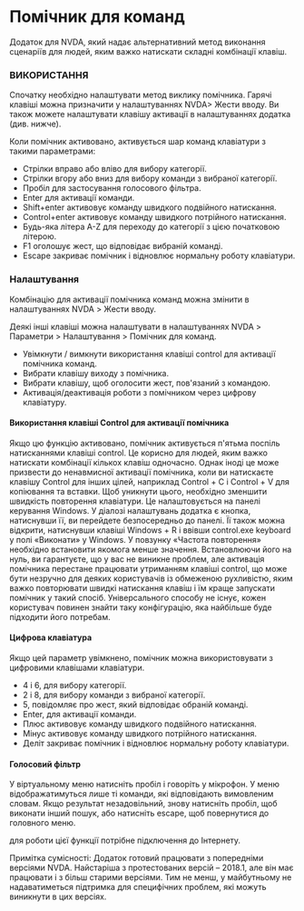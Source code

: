 # Помічник для команд 
Додаток для NVDA, який надає альтернативний метод виконання сценаріїв для людей, яким важко натискати складні комбінації клавіш. 

### ВИКОРИСТАННЯ 

Спочатку необхідно налаштувати метод виклику помічника. Гарячі клавіші можна призначити у налаштуваннях NVDA> Жести вводу. Ви також можете налаштувати клавішу активації в налаштуваннях додатка (див. нижче).

Коли помічник активовано, активується шар команд клавіатури з такими параметрами: 

* Стрілки вправо або вліво для вибору категорії. 
* Стрілки вгору або вниз для вибору команди з вибраної категорії. 
* Пробіл для застосування голосового фільтра. 
* Enter для активації команди. 
* Shift+enter активовує команду швидкого подвійного натискання. 
* Control+enter активовує команду швидкого потрійного натискання. 
* Будь-яка літера A-Z для переходу до категорії з цією початковою літерою. 
* F1 оголошує жест, що відповідає вибраній команді. 
* Escape закриває помічник і відновлює нормальну роботу клавіатури. 

### Налаштування 

Комбінацію для активації помічника команд можна змінити в налаштуваннях NVDA > Жести вводу. 



Деякі інші клавіші можна налаштувати в налаштуваннях NVDA > Параметри > Налаштування > Помічник для команд. 

* Увімкнути / вимкнути використання клавіші control для активації помічника команд. 
* Вибрати клавішу виходу з помічника. 
* Вибрати клавішу, щоб оголосити жест, пов'язаний з командою. 
* Активація/деактивація роботи з помічником через цифрову клавіатуру. 


#### Використання клавіші Control для активації помічника 

Якщо цю функцію активовано, помічник активується п'ятьма поспіль натисканнями клавіші control. Це корисно для людей, яким важко натискати комбінації кількох клавіш одночасно. Однак іноді це може призвести до ненавмисної активації помічника, коли ви натискаєте клавішу Control для інших цілей, наприклад Control + C і Control + V для копіювання та вставки. Щоб уникнути цього, необхідно зменшити швидкість повторення клавіатури. Це налаштовується на панелі керування Windows. У діалозі налаштувань додатка є кнопка, натиснувши її, ви перейдете безпосередньо до панелі. Її також можна відкрити, натиснувши клавіші Windows + R і ввівши control.exe keyboard у полі «Виконати» у Windows. У повзунку «Частота повторення» необхідно встановити якомога менше значення. Встановлюючи його на нуль, ви гарантуєте, що у вас не виникне проблем, але активація помічника перестане працювати утриманням клавіші control, що може бути незручно для деяких користувачів із обмеженою рухливістю, яким важко повторювати швидкі натискання клавіш і їм краще запускати помічник у такий спосіб. Універсального способу не існує, кожен користувач повинен знайти таку конфігурацію, яка найбільше буде підходити його потребам. 

#### Цифрова клавіатура

Якщо цей параметр увімкнено, помічник можна використовувати з цифровими клавішами клавіатури. 

* 4 і 6, для вибору категорії. 
* 2 і 8, для вибору команди з вибраної категорії. 
* 5, повідомляє про жест, який відповідає обраній команді. 
* Enter, для активації команди. 
* Плюс  активовує команду швидкого подвійного натискання. 
* Мінус  активовує команду швидкого потрійного натискання. 
* Деліт закриває помічник і відновлює нормальну роботу клавіатури. 

#### Голосовий фільтр
 
У віртуальному меню натисніть пробіл і говоріть у мікрофон. У меню відображатимуться лише ті команди, які відповідають вимовленим словам. Якщо результат незадовільний, знову натисніть пробіл, щоб виконати інший пошук, або натисніть escape, щоб повернутися до головного меню.
 
для роботи цієї функції потрібне підключення до Інтернету.

Примітка сумісності: Додаток готовий працювати з попередніми версіями NVDA. Найстаріша з протестованих версій – 2018.1, але він має працювати і з більш старими версіями. Тим не менш, у майбутньому не надаватиметься підтримка для специфічних проблем, які можуть виникнути в цих версіях. 